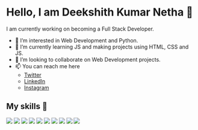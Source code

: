 # Hello, I am Deekshith Kumar Netha 👋

I am currently working on becoming a Full Stack Developer.

- 👀 I’m interested in Web Development and Python.
- 🌱 I’m currently learning JS and making projects using HTML, CSS and JS.
- 💞️ I’m looking to collaborate on Web Development projects.
- 📫 You can reach me here
  - [Twitter](https://twitter.com/deek24vk)
  - [LinkedIn](https://www.linkedin.com/in/deekshith-kumar-netha-bamandla-n-097a93160/)
  - [Instagram](https://www.instagram.com/deekshith.netha/)

## My skills 🚀

![](https://img.shields.io/badge/PYTHON-green?style=for-the-badge&logo=python&logoColor=white)
![](https://img.shields.io/badge/HTML5-E34F26?style=for-the-badge&logo=html5&logoColor=white)
![](https://img.shields.io/badge/JavaScript-F7DF1E?style=for-the-badge&logo=javascript&logoColor=black)
![](https://img.shields.io/badge/Node.js-43853D?style=for-the-badge&logo=node.js&logoColor=white)
![](https://img.shields.io/badge/CSS3-1572B6?style=for-the-badge&logo=css3&logoColor=white)
![](https://img.shields.io/badge/Express.js-404D59?style=for-the-badge)
![](https://img.shields.io/badge/Bootstrap-563D7C?style=for-the-badge&logo=bootstrap&logoColor=white)
![](https://img.shields.io/badge/Netlify-00C7B7?style=for-the-badge&logo=netlify&logoColor=white)
![](https://img.shields.io/badge/MongoDB-4EA94B?style=for-the-badge&logo=mongodb&logoColor=white)
![](https://img.shields.io/badge/Heroku-430098?style=for-the-badge&logo=heroku&logoColor=white)

<!---
bndkn24/bndkn24 is a ✨ special ✨ repository because its `README.md` (this file) appears on your GitHub profile.
You can click the Preview link to take a look at your changes.
--->
